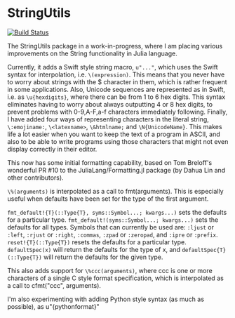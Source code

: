 # StringUtils

[![Build Status](https://travis-ci.org/ScottPJones/StringUtils.jl.svg?branch=master)](https://travis-ci.org/ScottPJones/StringUtils.jl)

The StringUtils package in a work-in-progress, where I am placing various improvements on the
String functionality in Julia language.

Currently, it adds a Swift style string macro, `u"..."`, which uses the Swift syntax for
interpolation, i.e. `\(expression)`.  This means that you never have to worry about strings with
the $ character in them, which is rather frequent in some applications.
Also, Unicode sequences are represented as in Swift, i.e. as `\u{hexdigits}`, where there
can be from 1 to 6 hex digits. This syntax eliminates having to worry about always outputting
4 or 8 hex digits, to prevent problems with 0-9,A-F,a-f characters immediately following.
Finally, I have added four ways of representing characters in the literal string,
`\:emojiname:`, `\<latexname>`, `\&htmlname;` and `\N{UnicodeName}`.
This makes life a lot easier when you want to keep the text of a program in ASCII, and
also to be able to write programs using those characters that might not even display
correctly in their editor.

This now has some initial formatting capability, based on Tom Breloff's wonderful PR #10 to the
JuliaLang/Formatting.jl package (by Dahua Lin and other contributors).

`\%(arguments)` is interpolated as a call to fmt(arguments).
This is especially useful when defaults have been set for the type of the first argument.

`fmt_default!{T}(::Type{T}, syms::Symbol...; kwargs...)` sets the defaults for a particular type.
`fmt_default!(syms::Symbol...; kwargs...)` sets the defaults for all types.
Symbols that can currently be used are: `:ljust` or `:left`, `:rjust` or `:right`, `:commas`,
`:zpad` or `:zeropad`, and `:ipre` or `:prefix`.
`reset!{T}(::Type{T})` resets the defaults for a particular type.
`defaultSpec(x)` will return the defaults for the type of x, and
`defaultSpec{T}(::Type{T})` will return the defaults for the given type.

This also adds support for `\%ccc(arguments)`, where ccc is one or more characters of a
single C style format specification, which is interpolated as a call to cfmt("ccc", arguments).

I'm also experimenting with adding Python style syntax (as much as possible), as
u"\{pythonformat}"